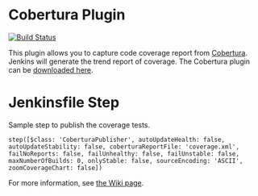 # Cobertura Plugin

[![Build
Status](https://jenkins.ci.cloudbees.com/buildStatus/icon?job=plugins/cobertura-plugin)](https://jenkins.ci.cloudbees.com/job/plugins/job/cobertura-plugin/)

This plugin allows you to capture code coverage report from
[Cobertura](http://cobertura.sourceforge.net/).
Jenkins will generate the trend report of coverage.
The Cobertura plugin can be [downloaded
here](http://updates.jenkins-ci.org/download/plugins/cobertura/).

# Jenkinsfile Step
Sample step to publish the coverage tests.    

    step([$class: 'CoberturaPublisher', autoUpdateHealth: false, autoUpdateStability: false, coberturaReportFile: 'coverage.xml', failNoReports: false, failUnhealthy: false, failUnstable: false, maxNumberOfBuilds: 0, onlyStable: false, sourceEncoding: 'ASCII', zoomCoverageChart: false])

For more information, see [the Wiki
page](https://wiki.jenkins-ci.org/display/JENKINS/Cobertura+Plugin).
